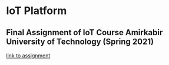 # IoT Platform

## Final Assignment of IoT Course Amirkabir University of Technology (Spring 2021)
[link to assignment](Assignment-05.pdf)
